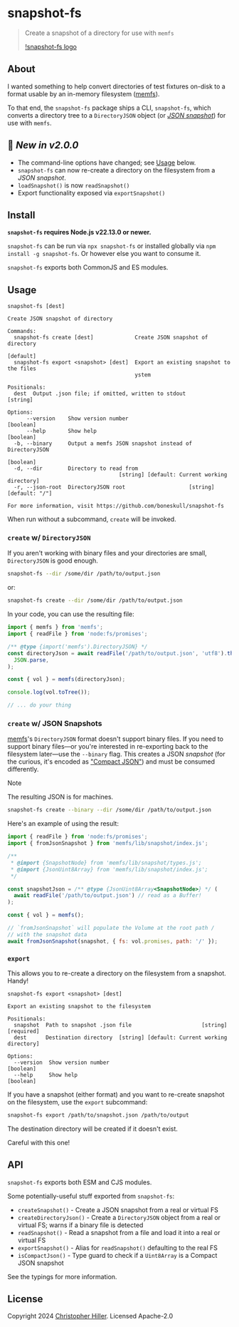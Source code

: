 # snapshot-fs

> Create a snapshot of a directory for use with `memfs`
>
> [!snapshot-fs logo](./assets/logo-128.png)

## About

I wanted something to help convert directories of test fixtures on-disk to a format usable by an in-memory filesystem ([memfs][]).

To that end, the `snapshot-fs` package ships a CLI, `snapshot-fs`, which converts a directory tree to a `DirectoryJSON` object (or [_JSON snapshot_](https://github.com/streamich/memfs/blob/master/docs/snapshot/index.md)) for use with `memfs`.

## 🎁 _New in v2.0.0_

- The command-line options have changed; see [Usage](#usage) below.
- `snapshot-fs` can now re-create a directory on the filesystem from a _JSON snapshot_.
- `loadSnapshot()` is now `readSnapshot()`
- Export functionality exposed via `exportSnapshot()`

## Install

**`snapshot-fs` requires Node.js v22.13.0 or newer.**

`snapshot-fs` can be run via `npx snapshot-fs` or installed globally via `npm install -g snapshot-fs`. Or however else you want to consume it.

`snapshot-fs` exports both CommonJS and ES modules.

## Usage

```text
snapshot-fs [dest]

Create JSON snapshot of directory

Commands:
  snapshot-fs create [dest]             Create JSON snapshot of directory
                                                                       [default]
  snapshot-fs export <snapshot> [dest]  Export an existing snapshot to the files
                                        ystem

Positionals:
  dest  Output .json file; if omitted, written to stdout                [string]

Options:
      --version    Show version number                                 [boolean]
      --help       Show help                                           [boolean]
  -b, --binary     Output a memfs JSON snapshot instead of DirectoryJSON
                                                                       [boolean]
  -d, --dir        Directory to read from
                                   [string] [default: Current working directory]
  -r, --json-root  DirectoryJSON root                    [string] [default: "/"]

For more information, visit https://github.com/boneskull/snapshot-fs

```

When run without a subcommand, `create` will be invoked.

### `create` w/ `DirectoryJSON`

If you aren't working with binary files and your directories are small, `DirectoryJSON` is good enough.

```sh
snapshot-fs --dir /some/dir /path/to/output.json
```

or:

```sh
snapshot-fs create --dir /some/dir /path/to/output.json
```

In your code, you can use the resulting file:

```js
import { memfs } from 'memfs';
import { readFile } from 'node:fs/promises';

/** @type {import('memfs').DirectoryJSON} */
const directoryJson = await readFile('/path/to/output.json', 'utf8').then(
  JSON.parse,
);

const { vol } = memfs(directoryJson);

console.log(vol.toTree());

// ... do your thing
```

### `create` w/ JSON Snapshots

[memfs][]'s `DirectoryJSON` format doesn't support binary files. If you need to support binary files—or you're interested in re-exporting back to the filesystem later—use the `--binary` flag. This creates a JSON _snapshot_ (for the curious, it's encoded as ["Compact JSON"](https://jsonjoy.com/specs/compact-json)) and must be consumed differently.

> [!NOTE]
> The resulting JSON is for machines.

```sh
snapshot-fs create --binary --dir /some/dir /path/to/output.json
```

Here's an example of using the result:

```js
import { readFile } from 'node:fs/promises';
import { fromJsonSnapshot } from 'memfs/lib/snapshot/index.js';

/**
 * @import {SnapshotNode} from 'memfs/lib/snapshot/types.js';
 * @import {JsonUint8Array} from 'memfs/lib/snapshot/index.js';
 */

const snapshotJson = /** @type {JsonUint8Array<SnapshotNode>} */ (
  await readFile('/path/to/output.json') // read as a Buffer!
);

const { vol } = memfs();

// `fromJsonSnapshot` will populate the Volume at the root path /
// with the snapshot data
await fromJsonSnapshot(snapshot, { fs: vol.promises, path: '/' });
```

### `export`

This allows you to re-create a directory on the filesystem from a snapshot. Handy!

```text
snapshot-fs export <snapshot> [dest]

Export an existing snapshot to the filesystem

Positionals:
  snapshot  Path to snapshot .json file                      [string] [required]
  dest      Destination directory  [string] [default: Current working directory]

Options:
  --version  Show version number                                       [boolean]
  --help     Show help                                                 [boolean]
```

If you have a snapshot (either format) and you want to re-create snapshot on the filesystem, use the `export` subcommand:

```sh
snapshot-fs export /path/to/snapshot.json /path/to/output
```

The destination directory will be created if it doesn't exist.

Careful with this one!

## API

`snapshot-fs` exports both ESM and CJS modules.

Some potentially-useful stuff exported from `snapshot-fs`:

- `createSnapshot()` - Create a JSON snapshot from a real or virtual FS
- `createDirectoryJson()` - Create a `DirectoryJSON` object from a real or virtual FS; warns if a binary file is detected
- `readSnapshot()` - Read a snapshot from a file and load it into a real or virtual FS
- `exportSnapshot()` - Alias for `readSnapshot()` defaulting to the real FS
- `isCompactJson()` - Type guard to check if a `Uint8Array` is a Compact JSON snapshot

See the typings for more information.

## License

Copyright 2024 [Christopher Hiller](https://github.com/boneskull). Licensed Apache-2.0

[memfs]: https://npm.im/memfs

